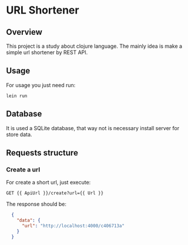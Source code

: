 # URL Shortener

## Overview
This project is a study about clojure language. The mainly idea is make a simple url shortener by REST API.

## Usage
For usage you just need run:

```
lein run
```

## Database
It is used a SQLite database, that way not is necessary install server for store data.

## Requests structure
### Create a url
For create a short url, just execute:

```no-highlight
GET {{ ApiUrl }}/create?url={{ Url }}
```

The response should be:
```json
  {
    "data": {
      "url": "http://localhost:4000/c406713a"
    }
  }
```
